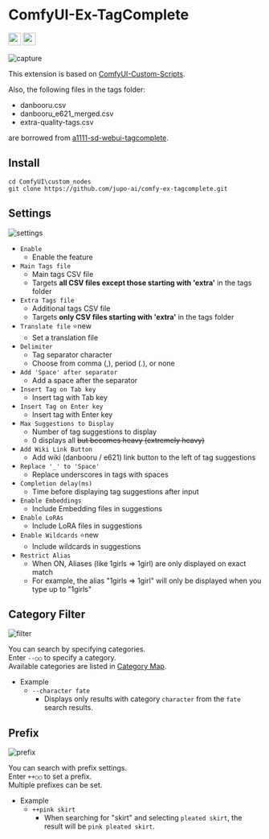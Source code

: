 # ComfyUI-Ex-TagComplete

[<img src="https://img.shields.io/badge/lang-English-red.svg?style=plastic" height="25" />](README.en.md)
[<img src="https://img.shields.io/badge/言語-日本語-green.svg?style=plastic" height="25" />](README.md)

![capture](https://files.catbox.moe/fv292m.webp)

This extension is based on [ComfyUI-Custom-Scripts](https://github.com/pythongosssss/ComfyUI-Custom-Scripts).

Also, the following files in the tags folder:

- danbooru.csv
- danbooru_e621_merged.csv
- extra-quality-tags.csv

are borrowed from [a1111-sd-webui-tagcomplete](https://github.com/DominikDoom/a1111-sd-webui-tagcomplete).

## Install
```
cd ComfyUI\custom_nodes
git clone https://github.com/jupo-ai/comfy-ex-tagcomplete.git
```

## Settings
![settings](https://files.catbox.moe/0ai9mj.png)

- `Enable`
  - Enable the feature
- `Main Tags file`
  - Main tags CSV file
  - Targets **all CSV files except those starting with 'extra'** in the tags folder
- `Extra Tags file`
  - Additional tags CSV file
  - Targets **only CSV files starting with 'extra'** in the tags folder
- `Translate file` ⭐new
  - Set a translation file
- `Delimiter`
  - Tag separator character
  - Choose from comma (,), period (.), or none
- `Add 'Space' after separator`
  - Add a space after the separator
- `Insert Tag on Tab key`
  - Insert tag with Tab key
- `Insert Tag on Enter key`
  - Insert tag with Enter key
- `Max Suggestions to Display`
  - Number of tag suggestions to display
  - 0 displays all ~~but becomes heavy (extremely heavy)~~
- `Add Wiki Link Button`
  - Add wiki (danbooru / e621) link button to the left of tag suggestions
- `Replace '_' to 'Space'`
  - Replace underscores in tags with spaces
- `Completion delay(ms)`
  - Time before displaying tag suggestions after input
- `Enable Embeddings`
  - Include Embedding files in suggestions
- `Enable LoRAs`
  - Include LoRA files in suggestions
- `Enable Wildcards` ⭐new
  - Include wildcards in suggestions
- `Restrict Alias`
  - When ON, Aliases (like 1girls => 1girl) are only displayed on exact match
  - For example, the alias "1girls => 1girl" will only be displayed when you type up to "1girls"

## Category Filter
![filter](https://files.catbox.moe/bir330.png)

You can search by specifying categories.  
Enter `--○○` to specify a category.  
Available categories are listed in [Category Map](category_map.csv).  
- Example
  - `--character fate`
    - Displays only results with category `character` from the `fate` search results.

## Prefix
![prefix](https://files.catbox.moe/uddq2d.png)

You can search with prefix settings.  
Enter `++○○` to set a prefix.  
Multiple prefixes can be set.  
- Example
  - `++pink skirt`
    - When searching for "skirt" and selecting `pleated skirt`, the result will be `pink pleated skirt`.